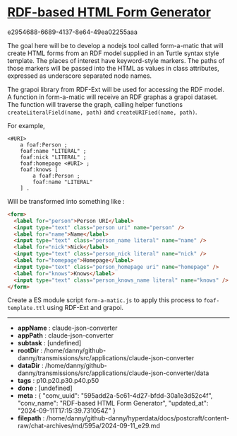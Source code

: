 # [RDF-based HTML Form Generator](https://claude.ai/chat/595add2a-5c61-4d27-bfdd-30a1e3d52c4f)

e2954688-6689-4137-8e64-49ea02255aaa

The goal here will be to develop a nodejs tool called form-a-matic that will create HTML forms from an RDF model supplied in an Turtle syntax style template. The places of interest have keyword-style markers. The paths of those markers will be passed into the HTML as values in class attributes, expressed as underscore separated node names.

The grapoi library from RDF-Ext will be used for accessing the RDF model. A function in form-a-matic will receive an RDF graphas a grapoi dataset. The function will traverse the graph, calling helper functions `createLiteralField(name, path)` and `createURIFied(name, path)`.

For example,

```turtle
<#URI>
    a foaf:Person ;
    foaf:name "LITERAL" ;
    foaf:nick "LITERAL" ;
    foaf:homepage <#URI> ;
    foaf:knows [
        a foaf:Person ;
        foaf:name "LITERAL"
    ] .
```

Will be transformed into something like :

```html
<form>
  <label for="person">Person URI</label>
  <input type="text" class="person uri" name="person" />
  <label for="name">Name</label>
  <input type="text" class="person_name literal" name="name" />
  <label for="nick">Nick</label>
  <input type="text" class="person_nick literal" name="nick" />
  <label for="homepage">Homepage</label>
  <input type="text" class="person_homepage uri" name="homepage" />
  <label for="knows">Knows</label>
  <input type="text" class="person_knows_name literal" name="knows" />
</form>
```

Create a ES module script `form-a-matic.js` to apply this process to `foaf-template.ttl` using RDF-Ext and grapoi.

---

* **appName** : claude-json-converter
* **appPath** : claude-json-converter
* **subtask** : [undefined]
* **rootDir** : /home/danny/github-danny/transmissions/src/applications/claude-json-converter
* **dataDir** : /home/danny/github-danny/transmissions/src/applications/claude-json-converter/data
* **tags** : p10.p20.p30.p40.p50
* **done** : [undefined]
* **meta** : {
  "conv_uuid": "595add2a-5c61-4d27-bfdd-30a1e3d52c4f",
  "conv_name": "RDF-based HTML Form Generator",
  "updated_at": "2024-09-11T17:15:39.731054Z"
}
* **filepath** : /home/danny/github-danny/hyperdata/docs/postcraft/content-raw/chat-archives/md/595a/2024-09-11_e29.md